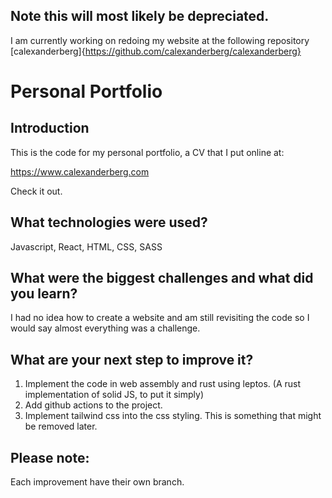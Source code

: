 ## Note this will most likely be depreciated. 
I am currently working on redoing my website at the following repository [calexanderberg]{https://github.com/calexanderberg/calexanderberg}

# Personal Portfolio
## Introduction
This is the code for my personal portfolio, a CV that I put online at:

https://www.calexanderberg.com

Check it out.

## What technologies were used?
Javascript, React, HTML, CSS, SASS

## What were the biggest challenges and what did you learn?
I had no idea how to create a website and am still revisiting the code so I would say almost everything was a challenge.

## What are your next step to improve it?
1. Implement the code in web assembly and rust using leptos. (A rust implementation of solid JS, to put it simply)
2. Add github actions to the project.
3. Implement tailwind css into the css styling. This is something that might be removed later.

## Please note:
Each improvement have their own branch.
